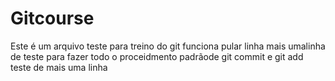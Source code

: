 # Gitcourse

Este é um arquivo teste para treino do git funciona
pular linha
mais umalinha de teste para fazer todo o proceidmento padrãode git commit e 
git add
teste de mais uma linha
